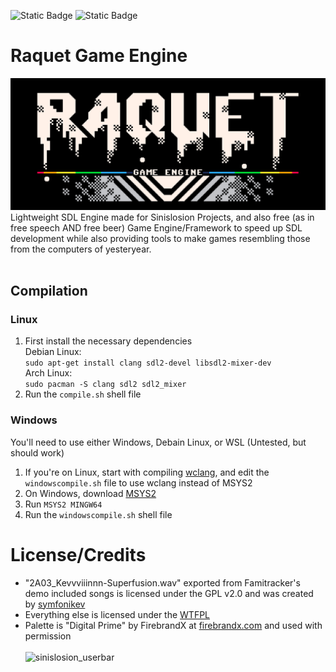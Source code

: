 ![Static Badge](https://img.shields.io/badge/Version-1.0.5-%2365aaff) ![Static Badge](https://img.shields.io/badge/Backend-SDL2-%23ae1c51)
<br>
# Raquet Game Engine
![Raquet Game Engine -- Logo by Chris S.](/raquetlogo.png)<br>
Lightweight SDL Engine made for Sinislosion Projects, and also free (as in free speech AND free beer) Game Engine/Framework to speed up SDL development while also providing tools to make games resembling those from the computers of yesteryear.
<br><br>

## Compilation
### Linux
1. First install the necessary dependencies<br>
	Debian Linux:<br>
	`sudo apt-get install clang sdl2-devel libsdl2-mixer-dev`<br>
    Arch Linux:<br>
	`sudo pacman -S clang sdl2 sdl2_mixer`
2. Run the `compile.sh` shell file

### Windows
You'll need to use either Windows, Debain Linux, or WSL (Untested, but should work)
1. If you're on Linux, start with compiling [wclang](https://github.com/tpoechtrager/wclang/tree/master), and edit the `windowscompile.sh` file to use wclang instead of MSYS2
3. On Windows, download [MSYS2](https://www.msys2.org/)
4. Run `MSYS2 MINGW64`
5. Run the `windowscompile.sh` shell file<br>

# License/Credits
- "2A03_Kevvviiinnn-Superfusion.wav" exported from Famitracker's demo included songs is licensed under the GPL v2.0 and was created by [symfonikev](https://www.youtube.com/watch?v=gvhjNV9uKl8)<br>
- Everything else is licensed under the [WTFPL](http://www.wtfpl.net/about/)
- Palette is "Digital Prime" by FirebrandX at [firebrandx.com](http://www.firebrandx.com/nespalettes.html) and used with permission<br><br>
![sinislosion_userbar](https://github.com/Sinislosion/Raquet/assets/144758323/def817b8-65ae-451c-ab79-ace6702e44ae)
